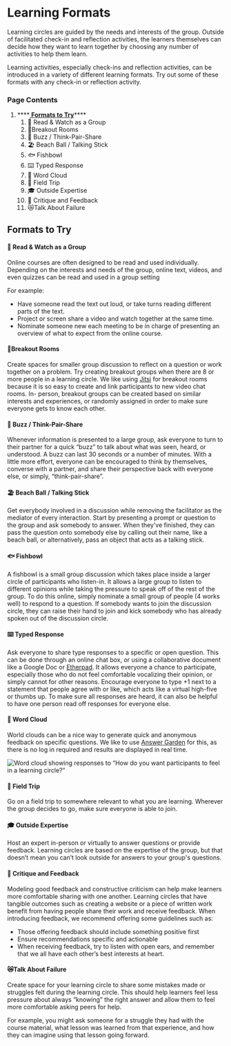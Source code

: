 # Learning Formats

Learning circles are guided by the needs and interests of the group. Outside of facilitated check-in and reflection activities, the learners themselves can decide how they want to learn together by choosing any number of activities to help them learn. 

Learning activities, especially check-ins and reflection activities, can be introduced in a variety of different learning formats. Try out some of these formats with any check-in or reflection activity. 

### Page Contents

1. \*\*\*\*[ **Formats to Try**](learning-formats.md#formats-to-try)\*\*\*\*
   1. 👀 Read & Watch as a Group
   2. 👥Breakout Rooms
   3. 🐝 Buzz / Think-Pair-Share
   4. 🏖 Beach Ball / Talking Stick
   5. 🐟 Fishbowl
   6.  ⌨️ Typed Response
   7. 💭 Word Cloud
   8. 🚌 Field Trip
   9. 🎓 Outside Expertise
   10. 🔁 Critique and Feedback 
   11. 😿Talk About Failure

## Formats to Try

#### 👀 Read & Watch as a Group

Online courses are often designed to be read and used individually. Depending on the interests and needs of the group, online text, videos, and even quizzes can be read and used in a group setting

For example: 

* Have someone read the text out loud, or take turns reading different parts of the text.
* Project or screen share a video and watch together at the same time.
* Nominate someone new each meeting to be in charge of presenting an overview of what to expect from the online course.



#### 👥Breakout Rooms

Create spaces for smaller group discussion to reflect on a question or work together on a problem.  Try creating breakout groups when there are 8 or more people in a learning circle. We like using [Jitsi](https://meet.jit.si/) for breakout rooms because it is so easy to create and link participants to new video chat rooms. In- person,  breakout groups can be created based on similar interests and experiences, or randomly assigned in order to make sure everyone gets to know each other. 



#### 🐝 Buzz / Think-Pair-Share

Whenever information is presented to a large group, ask everyone to turn to their partner for a quick “buzz” to talk about what was seen, heard, or understood. A buzz can last 30 seconds or a number of minutes. With a little more effort, everyone can be encouraged to think by themselves, converse with a partner, and share their perspective back with everyone else, or simply, “think-pair-share”. 



#### 🏖 Beach Ball / Talking Stick

Get everybody involved in a discussion while removing the facilitator as the mediator of every interaction. Start by presenting a prompt or question to the group and ask somebody to answer. When they’ve finished, they can pass the question onto somebody else by calling out their name, like a beach ball, or alternatively, pass an object that acts as a talking stick. 



#### 🐟 Fishbowl

A fishbowl is a small group discussion which takes place inside a larger circle of participants who listen-in. It allows a large group to listen to different opinions while taking the pressure to speak off of the rest of the group. To do this online, simply nominate a small group of people \(4 works well\) to respond to a question. If somebody wants to join the discussion circle, they can raise their hand to join and kick somebody who has already spoken out of the discussion circle.



####  ⌨️ Typed Response

Ask everyone to share type responses to a specific or open question. This can be done through an online chat box, or using a collaborative document like a Google Doc or [Etherpad](https://etherpad.p2pu.org/). It allows everyone a chance to participate, especially those who do not feel comfortable vocalizing their opinion, or simply cannot for other reasons. Encourage everyone to type +1 next to a statement that people agree with or like, which acts like a virtual high-five or thumbs up. To make sure all responses are heard, it can also be helpful to have one person read off responses for everyone else. 



#### 💭 Word Cloud

World clouds can be a nice way to generate quick and anonymous feedback on specific questions. We like to use [Answer Garden](https://answergarden.ch/) for this, as there is no log in required and results are displayed in real time. 

![Word cloud showing responses to &#x201C;How do you want participants to feel in a learning circle?&#x201D;](https://lh5.googleusercontent.com/hyS8ftPGVwEVG9XlVVu9fB4bbN5oGqX1R2QPTX2JQsqILMrqD_CWsRKFP5E5DyP3fTvZSCSJ8cZ38zQLot22pIaZsd0-62KfuEtWBzNt_lVH6v9aJnm72RP6JsV7FKTyVMr0LH1P)

#### 

#### 🚌 Field Trip

Go on a field trip to somewhere relevant to what you are learning. Wherever the group decides to go, make sure everyone is able to join. 



#### 🎓 Outside Expertise

Host an expert in-person or virtually to answer questions or provide feedback. Learning circles are based on the expertise of the group, but that doesn’t mean you can’t look outside for answers to your group's questions.



#### 🔁 Critique and Feedback 

Modeling good feedback and constructive criticism can help make learners more comfortable sharing with one another. Learning circles that have tangible outcomes such as creating a website or a piece of written work benefit from having people share their work and receive feedback. When introducing feedback, we recommend offering some guidelines such as: 

* Those offering feedback should include something positive first
* Ensure recommendations specific and actionable
* When receiving feedback, try to listen with open ears, and remember that we all have each other’s best interests at heart. 



#### 😿Talk About Failure

Create space for your learning circle to share some mistakes made or struggles felt during the learning circle. This should help learners feel less pressure about always “knowing” the right answer and allow them to feel more comfortable asking peers for help. 

For example, you might ask someone for a struggle they had with the course material, what lesson was learned from that experience, and how they can imagine using that lesson going forward.  


